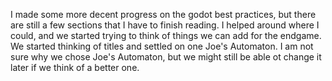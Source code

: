 I made some more decent progress on the godot best practices, but there are still a few sections that I have to finish reading. I helped around where I could, and we started trying to think of things we can add for the endgame. We started thinking of titles and settled on one Joe's Automaton. I am not sure why we chose Joe's Automaton, but we might still be able ot change it later if we think of a better one. 
